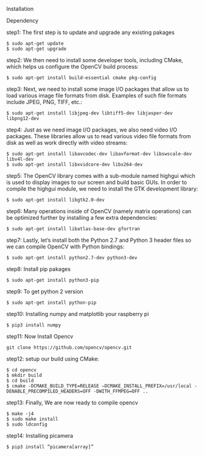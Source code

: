 Installation

Dependency

step1:  The first step is to update and upgrade any existing pakages

    $ sudo apt-get update
    $ sudo apt-get upgrade
    
step2: We then need to install some developer tools, including CMake, which helps us configure the OpenCV build process:

    $ sudo apt-get install build-essential cmake pkg-config
    
step3: Next, we need to install some image I/O packages that allow us to load various image file formats from disk. Examples of such file formats include JPEG, PNG, TIFF, etc.:

    $ sudo apt-get install libjpeg-dev libtiff5-dev libjasper-dev libpng12-dev
    
step4: Just as we need image I/O packages, we also need video I/O packages. These libraries allow us to read various video file formats from disk as well as work directly with video streams:

    $ sudo apt-get install libavcodec-dev libavformat-dev libswscale-dev libv4l-dev
    $ sudo apt-get install libxvidcore-dev libx264-dev
    
step5: The OpenCV library comes with a sub-module named highgui  which is used to display images to our screen and build basic GUIs. In order to compile the highgui  module, we need to install the GTK development library:

    $ sudo apt-get install libgtk2.0-dev

step6: Many operations inside of OpenCV (namely matrix operations) can be optimized further by installing a few extra dependencies:

    $ sudo apt-get install libatlas-base-dev gfortran

step7: Lastly, let’s install both the Python 2.7 and Python 3 header files so we can compile OpenCV with Python bindings:

    $ sudo apt-get install python2.7-dev python3-dev

step8: Install pip pakages

    $ sudo apt-get install python3-pip

step9: To get python 2 version

    $ sudo apt-get install python-pip

step10: Installing numpy and matplotlib your raspberry pi

    $ pip3 install numpy 

step11: Now Install Opencv

    git clone https://github.com/opencv/opencv.git

step12: setup our build using CMake:

    $ cd opencv
    $ mkdir build
    $ cd build
    $ cmake -DCMAKE_BUILD_TYPE=RELEASE –DCMAKE_INSTALL_PREFIX=/usr/local -DENABLE_PRECOMPILED_HEADERS=OFF -DWITH_FFMPEG=OFF ..

step13: Finally, We are now ready to compile opencv

    $ make -j4
    $ sudo make install
    $ sudo ldconfig

step14: Installing picamera

	$ pip3 install “picamera[array]”
